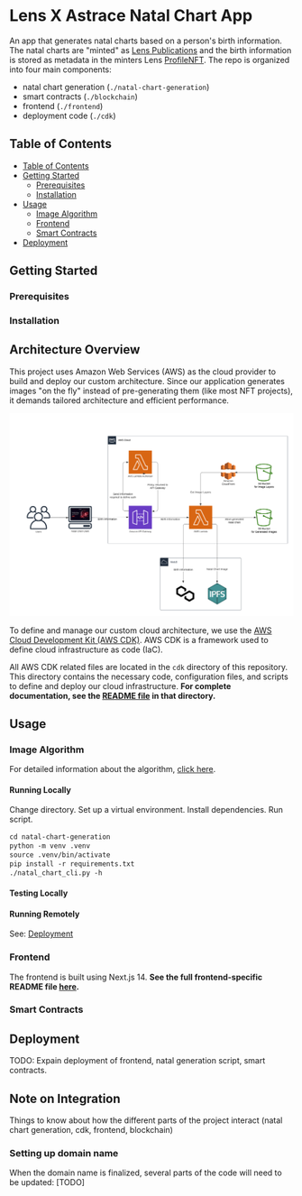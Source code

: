 # Lens X Astrace Natal Chart App

An app that generates natal charts based on a person's birth information. The natal charts are "minted" as [Lens Publications](https://docs.lens.xyz/docs/publication) and the birth information is stored as metadata in the minters Lens [ProfileNFT](https://docs.lens.xyz/docs/profile). The repo is organized into four main components:
- natal chart generation (`./natal-chart-generation`)
- smart contracts (`./blockchain`)
- frontend (`./frontend`)
- deployment code (`./cdk`)

## Table of Contents

- [Table of Contents](#table-of-contents)
- [Getting Started](#getting-started)
  - [Prerequisites](#prerequisites)
  - [Installation](#installation)
- [Usage](#usage)
  - [Image Algorithm](#image-algorithm)
  - [Frontend](#frontend)
  - [Smart Contracts](#smart-contracts)
- [Deployment](#deployment)

## Getting Started

### Prerequisites

### Installation

## Architecture Overview

This project uses Amazon Web Services (AWS) as the cloud provider to build and deploy our custom architecture.
Since our application generates images "on the fly" instead of pre-generating them (like most NFT projects),
it demands tailored architecture and efficient performance.

<img src="./cdk/assets/aws_architecture.png" alt="Architure Overview" width="800">

To define and manage our custom cloud architecture, we use the [AWS Cloud Development Kit (AWS CDK)](https://aws.amazon.com/cdk/).
AWS CDK is a framework used to define cloud infrastructure as code (IaC).

All AWS CDK related files are located in the `cdk` directory of this repository. This directory contains the necessary code, configuration files, and scripts to define and deploy our cloud infrastructure. **For complete documentation, see the [README file](./cdk/README.md) in that directory.**


## Usage

### Image Algorithm

For detailed information about the algorithm, [click here](./natal-chart-generation/README.md).

#### Running Locally

Change directory. Set up a virtual environment. Install dependencies. Run script.
```
cd natal-chart-generation
python -m venv .venv
source .venv/bin/activate
pip install -r requirements.txt
./natal_chart_cli.py -h
```

#### Testing Locally

#### Running Remotely
See: [Deployment](#deployment)

### Frontend

The frontend is built using Next.js 14. **See the full frontend-specific README file [here](./frontend).**

### Smart Contracts

## Deployment

TODO: Expain deployment of frontend, natal generation script, smart contracts.

## Note on Integration

Things to know about how the different parts of the project interact (natal chart generation, cdk, frontend, blockchain)

### Setting up domain name

When the domain name is finalized, several parts of the code will need to be updated: [TODO]

